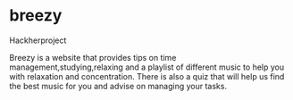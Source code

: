 # breezy
Hackherproject

Breezy is a website that provides tips on time management,studying,relaxing and a playlist of different music to help you with relaxation and concentration. 
There is also a quiz that will help us find the best music for you and advise on managing your tasks. 
